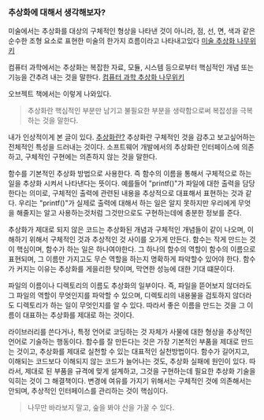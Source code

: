 ### 추상화에 대해서 생각해보자?

미술에서는 추상화를 대상의 구체적인 형상을 나타낸 것이 아니라, 점, 선, 면, 색과 같은 순수한 조형 요소로 표현한 미술의 한가지 흐름이라고 나타내고있다
[미술 추상화 나무위키](https://ko.wikipedia.org/wiki/%EC%B6%94%EC%83%81%ED%99%94)

컴퓨터 과학에서는 추상화는 복잡한 자료, 모듈, 시스템 등으로부터 핵심적인 개념 또는 기능을 간추려 내는 것을 말한다.
[컴퓨터 과학 추상화 나무위키](https://ko.wikipedia.org/wiki/%EC%B6%94%EC%83%81%ED%99%94_(%EC%BB%B4%ED%93%A8%ED%84%B0_%EA%B3%BC%ED%95%99))


오브젝트 책에서는 이렇게 나와있다.

> 추상화란 핵심적인 부분만 남기고 불필요한 부분을 생략함으로써 복잡성을 극복하는 것을 말한다.

내가 인상적이게 본 글이 있다.
[추상화란?](https://m.blog.naver.com/PostView.nhn?blogId=knix008&logNo=220700047637&proxyReferer=https:%2F%2Fwww.google.com%2F)
추상화란 구체적인 것을 감추고 보고싶어하는 전체적인 특성을 드러내는 것이다.
소프트웨어 개발에서의 추상화란 인터페이스에 의존하고, 구체적인 구현에는 의존하지 않는 것을 말한다.

함수를 기본적인 추상화 방법으로 사용한다. 즉 함수의 이름을 통해서 구체적으로 하는 일을 추상화 시켜서 나타낸다는 뜻이다. 예를들어 "printf()"가 파일에 대한 출력을 담당한다는 의미로, 구체적인 출력에 관련된 내용을 추상적으로 대표해서 표현하는 것과 같다. 우리는 "printf()"가 실제로 출력에 대해서 하는 일은 알지 못하지만 우리에게 무엇을 해줄지는 알고 사용하는것처럼 그것만으로도 구현하는데에 충분한 정보를 준다.

추상화가 제대로 되지 않은 코드는 추상화된 개념과 구체적인 개념들이 같이 나오며, 이해하기 위해서 구체적인 것과 추상적인 것 사이를 오가게 만든다. 함수는 작게 만드는 것이 핵심이며, 함수가 하는 일은 하나여야한다. 그 하나의 함수의 역할이 함수의 이름으로 표현되며, 그 이름만 가지고도 무슨 역할을 하는지 명확하게 파악할수 있어야 한다. 함수가 커지는 이유는 추상화를 게을리한 탓이며, 막연한 성능에 대한 기대 떄문이다.

파일의 이름이나 디렉토리의 이름도 추상화의 일부이다. 즉, 파일을 뜯어보지 않더라도 그 파일의 역할이 무엇인지를 파악할 수 있으며, 디렉토리의 내용물을 검토하지 않더라도 디렉토리가 하는 일이 무엇인지를 알 수 있다. 따라서 좋은 이름을 만드는 것을 그 이름이 대표하는 추상화를 제대로 하는 것이다.

라이브러리를 쓴다거나, 특정 언어로 코딩하는 것 자체가 사물에 대한 형상을 추상적인 언어로 기술하는 행동이다. 함수를 잘 만든다는 것은 가장 기본적인 부품을 제대로 만드는 것이고, 추상화를 제대로 실천할 수 있는 대표적인 실천방법이다. 함수가 길어지고, 이해되는 코드보다 이해되지 않는 코드가 늘어나는 것도, 추상화 실패에 원인이 있다. 따라서, 제대로 된 부품을 규격에 맞게 설계하고, 그것을 구현하는데 필요한 추상화 기술을 익히는 것이 그 해결책이다. 변경에 여유를 가지기 위해서는 구체적인 것에 의존해서는 안되며, 추상적인 인터페이스를 관리하는 것이 핵심이다.

> 나무만 바라보지 말고, 숲을 봐야 산을 가꿀 수 있다.